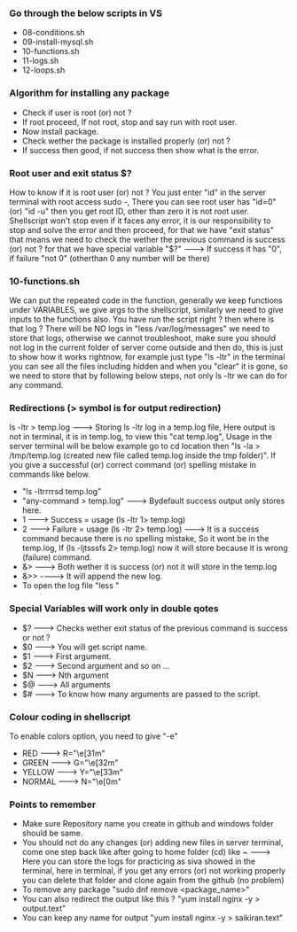 ### Go through the below scripts in VS
- 08-conditions.sh
- 09-install-mysql.sh
- 10-functions.sh
- 11-logs.sh
- 12-loops.sh

### Algorithm for installing any package
- Check if user is root (or) not ?
- If root proceed, If not root, stop and say run with root user.
- Now install package.
- Check wether the package is installed properly (or) not ?
- If success then good, if not success then show what is the error.

### Root user and exit status $?
How to know if it is root user (or) not ? You just enter "id" in the server terminal with root access sudo -, There you can see root user has "id=0" (or) "id -u" then you get root ID, other than zero it is not root user. Shellscript won't stop even if it faces any error, it is our responsibility to stop and solve the error and then proceed, for that we have "exit status" that means we need to check the wether the previous command is success (or) not ? for that we have special variable "$?" ---> If success it has "0", if failure "not 0" (otherthan 0 any number will be there)

### 10-functions.sh
We can put the repeated code in the function, generally we keep functions under VARIABLES, we give args to the shellscript, similarly we need to give inputs to the functions also. You have run the script right ? then where is that log ? There will be NO logs in "less /var/log/messages" we need to store that logs, otherwise we cannot troubleshoot, make sure you should not log in the current folder of server come outside and then do, this is just to show how it works rightnow, for example just type "ls -ltr" in the terminal you can see all the files including hidden and when you "clear" it is gone, so we need to store that by following below steps, not only ls -ltr we can do for any command.

### Redirections (> symbol is for output redirection)
ls -ltr > temp.log ---> Storing ls -ltr log in a temp.log file, Here output is not in terminal, it is in temp.log, to view this "cat temp.log", Usage in the server terminal will be below example go to cd location then "ls -la > /tmp/temp.log (created new file called temp.log inside the tmp folder)". If you give a successful (or) correct command (or) spelling mistake in commands like below.
- "ls -ltrrrrsd temp.log"
- "any-command > temp.log"  ---> Bydefault success output only stores here.
-  1 ---> Success = usage (ls -ltr 1> temp.log)
-  2 ---> Failure = usage (ls -ltr 2> temp.log) ---> It is a success command because there is no spelling
   mistake, So it wont be in the temp.log, If (ls -ljtsssfs 2> temp.log) now it will store because it is 
   wrong (failure) command.
- &> ---> Both wether it is success (or) not it will store in the temp.log
- &>> ----> It will append the new log.
- To open the log file "less <logfile-name>"
   
### Special Variables will work only in double qotes
- $? ---> Checks wether exit status of the previous command is success or not ?
- $0 ---> You will get script name.
- $1 ---> First argument.
- $2 ---> Second argument and so on ...
- $N ---> Nth argument
- $@ ---> All arguments
- $# ---> To know how many arguments are passed to the script.

### Colour coding in shellscript
To enable colors option, you need to give "-e"
- RED ---> R="\e[31m"
- GREEN ---> G="\e[32m"
- YELLOW ---> Y="\e[33m"
- NORMAL ---> N="\e[0m" 

### Points to remember
- Make sure Repository name you create in github and windows folder should be same.
- You should not do any changes (or) adding new files in server terminal, come one step back like after going
  to home folder (cd) like ~ ---> Here you can store the logs for practicing as siva showed in the terminal,
  here in terminal, if you get any errors (or) not working properly you can delete that folder and clone again
  from the github (no problem)
- To remove any package "sudo dnf remove <package_name>"
- You can also redirect the output like this ? "yum install nginx -y > output.text"
- You can keep any name for output "yum install nginx -y > saikiran.text"
